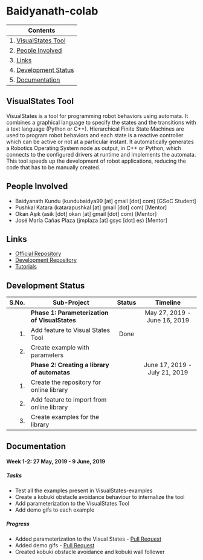 # Baidyanath-colab


|Contents                                 |
|-----------------------------------------|
|1. [VisualStates Tool](#visualstates)   |
|2. [People Involved](#people-involved)            |
|3. [Links](#links)                       |
|4. [Development Status](#status)         |
|5. [Documentation](#documentation)|

<a name="visualstates"/>

## VisualStates Tool
VisualStates is a tool for programming robot behaviors using automata.
It combines a graphical language to specify the states and the transitions
with a text language (Python or C++). Hierarchical Finite State Machines
are used to program robot behaviors and each state is a reactive controller
which can be active or not at a particular instant. It automatically
generates a Robotics Operating System node as output, in C++ or Python, 
which connects to the configured drivers at runtime and implements the automata. 
This tool speeds up the development of robot applications, reducing the code 
that has to be manually created.

<a name="people-involved"/>

## People Involved
- Baidyanath Kundu (kundubaidya99 [at] gmail [dot] com) [GSoC Student]
- Pushkal Katara (katarapushkal [at] gmail [dot] com) [Mentor]
- Okan Aşık (asik [dot] okan [at] gmail [dot] com) [Mentor]
- José María Cañas Plaza (jmplaza [at] gsyc [dot] es) [Mentor]

<a name="links"/>

## Links
- [Official Repository](https://github.com/JdeRobot/VisualStates)
- [Development Repository](https://github.com/TheRoboticsClub/colab-gsoc2019-Baidyanath_Kundu)
- [Tutorials](http://jderobot.org/Tutorials#VisualStates_tool)

<a name="status"/>

## Development Status
|S.No.| Sub-Project                                 | Status | Timeline                    |
|----:|---------------------------------------------|:------:|:---------------------------:|
|     |**Phase 1: Parameterization of VisualStates**|        |May 27, 2019 - June 16, 2019 |
|1.   |Add feature to Visual States Tool            | Done   |                             |
|2.   |Create example with parameters               |        |                             |
|     |**Phase 2: Creating a library of automatas** |        |June 17, 2019 - July 21, 2019|
|1.   |Create the repository for online library     |        |                             |
|2.   |Add feature to import from online library    |        |                             |
|3.   |Create examples for the library              |        |                             |

<a name="documentation"/>

## Documentation
#### Week 1-2: 27 May, 2019 - 9 June, 2019
##### Tasks
- Test all the examples present in VisualStates-examples
- Create a kobuki obstacle avoidance behaviour to internalize the tool
- Add parameterization to the VisualStates Tool
- Add demo gifs to each example

##### Progress
- Added parameterization to the Visual States - [Pull Request](https://github.com/TheRoboticsClub/colab-gsoc2019-Baidyanath_Kundu/pull/1)
- Added demo gifs - [Pull Request](https://github.com/JdeRobot/VisualStates-examples/pull/20)
- Created kobuki obstacle avoidance and kobuki wall follower